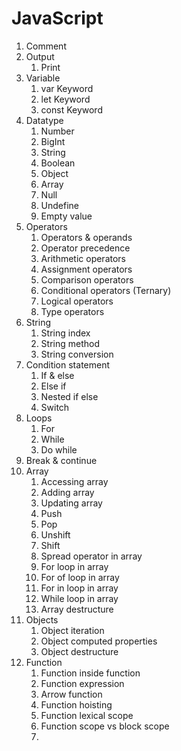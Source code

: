 # JavaScript

1. Comment
2. Output
   1. Print
3. Variable
   1. var Keyword
   2. let Keyword
   3. const Keyword
4. Datatype
   1. Number
   2. BigInt
   3. String
   4. Boolean
   5. Object
   6. Array
   7. Null
   8. Undefine
   9. Empty value
5. Operators
   1. Operators & operands
   2. Operator precedence
   3. Arithmetic operators
   4. Assignment operators
   5. Comparison operators
   6. Conditional operators (Ternary)
   7. Logical operators
   8. Type operators
6. String
   1. String index
   2. String method
   3. String conversion
7. Condition statement
   1. If & else
   2. Else if
   3. Nested if else
   4. Switch
8. Loops
   1. For
   2. While
   3. Do while
9. Break & continue
10. Array
    1. Accessing array
    2. Adding array
    3. Updating array
    4. Push
    5. Pop
    6. Unshift
    7. Shift
    8. Spread operator in array
    9. For loop in array
    10. For of loop in array
    11. For in loop in array
    12. While loop in array
    13. Array destructure
11. Objects
    1. Object iteration
    2. Object computed properties
    3. Object destructure
12. Function
    1. Function inside function
    2. Function expression
    3. Arrow function
    4. Function hoisting
    5. Function lexical scope
    6. Function scope vs block scope
    7. 
